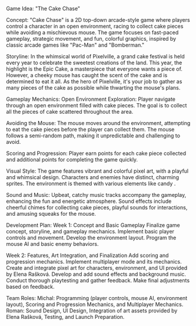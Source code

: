 Game Idea: "The Cake Chase"

Concept:
"Cake Chase" is a 2D top-down arcade-style game where players control a character in an open environment, racing to collect cake pieces while avoiding a mischievous mouse. The game focuses on fast-paced gameplay, strategic movement, and fun, colorful graphics, inspired by classic arcade games like "Pac-Man" and "Bomberman."

Storyline:
In the whimsical world of Pixelville, a grand cake festival is held every year to celebrate the sweetest creations of the land. This year, the highlight is the Epic Cake, a masterpiece that everyone wants a piece of. However, a cheeky mouse has caught the scent of the cake and is determined to eat it all. As the hero of Pixelville, it's your job to gather as many pieces of the cake as possible while thwarting the mouse's plans.

Gameplay Mechanics:
Open Environment Exploration:
Player navigate through an open environment filled with cake pieces.
The goal is to collect all the pieces of cake scattered throughout the area.

Avoiding the Mouse:
The mouse moves around the environment, attempting to eat the cake pieces before the player can collect them.
The mouse follows a semi-random path, making it unpredictable and challenging to avoid.

Scoring and Progression:
Player earn points for each cake piece collected and additional points for completing the game quickly.

Visual Style:
The game features vibrant and colorful pixel art, with a playful and whimsical design.
Characters and enemies have distinct, charming sprites.
The environment is themed with various elements like candy .

Sound and Music:
Upbeat, catchy music tracks accompany the gameplay, enhancing the fun and energetic atmosphere.
Sound effects include cheerful chimes for collecting cake pieces, playful sounds for interactions, and amusing squeaks for the mouse.

Development Plan:
Week 1: Concept and Basic Gameplay
Finalize game concept, storyline, and gameplay mechanics.
Implement basic player controls and movement.
Develop the environment layout.
Program the mouse AI and basic enemy behaviors.

Week 2: Features, Art Integration, and Finalization
Add scoring and progression mechanics.
Implement multiplayer mode and its mechanics.
Create and integrate pixel art for characters, environment, and UI provided by Elena Rašková.
Develop and add sound effects and background music.
Conduct thorough playtesting and gather feedback.
Make final adjustments based on feedback.

Team Roles:
Michal: Programming (player controls, mouse AI, environment layout), Scoring and Progression Mechanics, and Multiplayer Mechanics.
Roman: Sound Design, UI Design, Integration of art assets provided by Elena Rašková, Testing, and Launch Preparation.